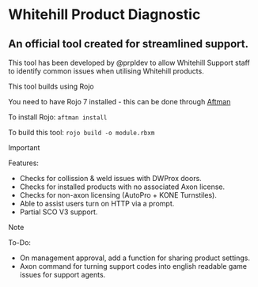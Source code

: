 # Whitehill Product Diagnostic
## An official tool created for streamlined support.

This tool has been developed by @prpldev to allow Whitehill Support staff to identify common issues when utilising Whitehill products.

This tool builds using Rojo

You need to have Rojo 7 installed - this can be done through [Aftman](https://github.com/LPGhatguy/aftman)

To install Rojo:
`aftman install`

To build this tool:
`rojo build -o module.rbxm`

> [!IMPORTANT]
> Features:
> - Checks for collission & weld issues with DWProx doors.
> - Checks for installed products with no associated Axon license.
> - Checks for non-axon licensing (AutoPro + KONE Turnstiles).
> - Able to assist users turn on HTTP via a prompt.
> - Partial SCO V3 support.

> [!NOTE]
> To-Do:
> - On management approval, add a function for sharing product settings.
> - Axon command for turning support codes into english readable game issues for support agents.
